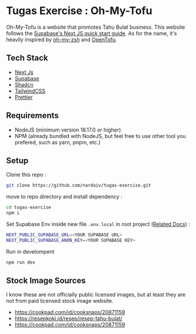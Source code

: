 # Tugas Exercise : Oh-My-Tofu

Oh-My-Tofu is a website that promotes Tahu Bulat business. This website follows the [Supabase's Next JS quick start guide](https://supabase.com/docs/guides/getting-started/quickstarts/nextjs). As for the name, it's heavily inspired by [oh-my-zsh](https://ohmyz.sh/) and [OpenTofu](https://opentofu.org/).

## Tech Stack

- [Next Js](https://nextjs.org/)
- [Supabase](https://supabase.com/)
- [Shadcn](https://ui.shadcn.com/)
- [TailwindCSS](https://tailwindcss.com/)
- [Prettier](https://prettier.io/)

## Requirements

- NodeJS (minimum version 18.17.0 or higher)
- NPM (already bundled with NodeJS, but feel free to use other tool you prefered, such as yarn, pnpm, etc.)

## Setup

Clone this repo :

```bash
git clone https://github.com/nardaiv/tugas-exercise.git
```

move to repo directory and install dependency :

```bash
cd tugas-exercise
npm i
```

Set Supabase Env inside new file `.env.local` in root project ([Related Docs](https://supabase.com/docs/guides/functions/secrets#default-secrets)) :

```bash
NEXT_PUBLIC_SUPABASE_URL=<YOUR SUPABASE URL>
NEXT_PUBLIC_SUPABASE_ANON_KEY=<YOUR SUPABASE KEY>
```

Run in develompent

```bash
npm run dev
```

## Stock Image Sources

I know these are not officially public licensed images, but at least they are not from paid licensed stock image website.

- https://cookpad.com/id/cooksnaps/20871159
- https://resepkoki.id/resep/resep-tahu-bulat/
- https://cookpad.com/id/cooksnaps/20871159
